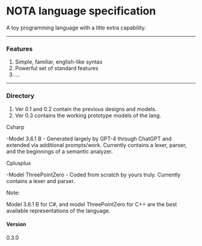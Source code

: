 # NOTA language specification
A toy programming language with a litte extra capability. 

---

### Features
1) Simple, familiar, english-like syntax
2) Powerful set of standard features
3) ...

---

### Directory
1) Ver 0.1 and 0.2 contain the previous designs and models.
2) Ver 0.3 contains the working prototype models of the lang. 

Csharp

-Model 3.6.1 B - Generated largely by GPT-4 through ChatGPT and extended via additional prompts/work. Currently contains a lexer, parser, and the beginnings of a semantic analyzer.

Cplusplus

-Model ThreePointZero - Coded from scratch by yours truly. Currently contains a lexer and parser.

Note:

Model 3.6.1 B for C#, and model ThreePointZero for C++ are the best available representations of the language. 

#### Version

0.3.0
